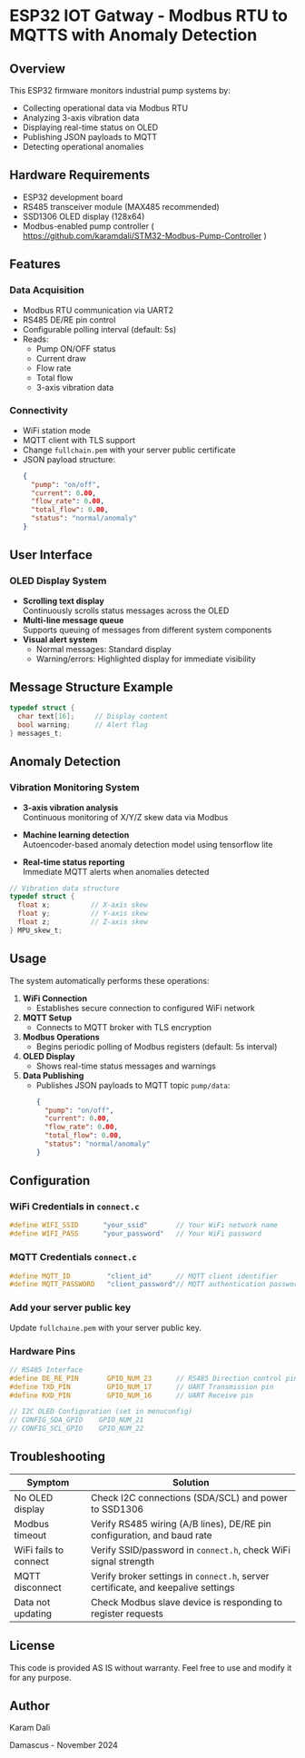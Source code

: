 # ESP32 IOT Gatway - Modbus RTU to MQTTS with Anomaly Detection


## Overview

This ESP32 firmware monitors industrial pump systems by:
- Collecting operational data via Modbus RTU
- Analyzing 3-axis vibration data
- Displaying real-time status on OLED
- Publishing JSON payloads to MQTT
- Detecting operational anomalies

## Hardware Requirements

- ESP32 development board
- RS485 transceiver module (MAX485 recommended)
- SSD1306 OLED display (128x64)
- Modbus-enabled pump controller ( https://github.com/karamdali/STM32-Modbus-Pump-Controller )

## Features

### Data Acquisition
- Modbus RTU communication via UART2
- RS485 DE/RE pin control
- Configurable polling interval (default: 5s)
- Reads:
  - Pump ON/OFF status
  - Current draw
  - Flow rate
  - Total flow
  - 3-axis vibration data

### Connectivity
- WiFi station mode
- MQTT client with TLS support
- Change `fullchain.pem` with your server public certificate 
- JSON payload structure:
  ```json
  {
    "pump": "on/off",
    "current": 0.00,
    "flow_rate": 0.00,
    "total_flow": 0.00,
    "status": "normal/anomaly"
  }

## User Interface

### OLED Display System
- **Scrolling text display**  
  Continuously scrolls status messages across the OLED
- **Multi-line message queue**  
  Supports queuing of messages from different system components
- **Visual alert system**  
  - Normal messages: Standard display  
  - Warning/errors: Highlighted display for immediate visibility

## Message Structure Example

```c
typedef struct {
  char text[16];     // Display content
  bool warning;      // Alert flag
} messages_t;
```

## Anomaly Detection

### Vibration Monitoring System

- **3-axis vibration analysis**  
  Continuous monitoring of X/Y/Z skew data via Modbus

- **Machine learning detection**  
  Autoencoder-based anomaly detection model using tensorflow lite

- **Real-time status reporting**  
  Immediate MQTT alerts when anomalies detected

```c
// Vibration data structure
typedef struct {
  float x;          // X-axis skew
  float y;          // Y-axis skew 
  float z;          // Z-axis skew
} MPU_skew_t;
```

## Usage

The system automatically performs these operations:

1. **WiFi Connection**  
   - Establishes secure connection to configured WiFi network
2. **MQTT Setup**  
   - Connects to MQTT broker with TLS encryption
3. **Modbus Operations**  
   - Begins periodic polling of Modbus registers (default: 5s interval)
4. **OLED Display**  
   - Shows real-time status messages and warnings
5. **Data Publishing**  
   - Publishes JSON payloads to MQTT topic `pump/data`:
     ```json
     {
       "pump": "on/off",
       "current": 0.00,
       "flow_rate": 0.00,
       "total_flow": 0.00,
       "status": "normal/anomaly"
     }
     ```
## Configuration

### WiFi Credentials in `connect.c`
```c
#define WIFI_SSID      "your_ssid"       // Your WiFi network name
#define WIFI_PASS      "your_password"   // Your WiFi password
```
### MQTT Credentials `connect.c`
```c
#define MQTT_ID         "client_id"      // MQTT client identifier
#define MQTT_PASSWORD   "client_password"// MQTT authentication password
```
### Add your server public key 
Update `fullchaine.pem` with your server public key.

### Hardware Pins
```c
// RS485 Interface
#define DE_RE_PIN       GPIO_NUM_23      // RS485 Direction control pin
#define TXD_PIN         GPIO_NUM_17      // UART Transmission pin
#define RXD_PIN         GPIO_NUM_16      // UART Receive pin

// I2C OLED Configuration (set in menuconfig)
// CONFIG_SDA_GPIO    GPIO_NUM_21
// CONFIG_SCL_GPIO    GPIO_NUM_22
```
## Troubleshooting

| Symptom               | Solution                                                                 |
|-----------------------|--------------------------------------------------------------------------|
| No OLED display       | Check I2C connections (SDA/SCL) and power to SSD1306                    |
| Modbus timeout        | Verify RS485 wiring (A/B lines), DE/RE pin configuration, and baud rate |
| WiFi fails to connect | Verify SSID/password in `connect.h`, check WiFi signal strength         |
| MQTT disconnect       | Verify broker settings in `connect.h`, server certificate, and keepalive settings       |
| Data not updating     | Check Modbus slave device is responding to register requests            |

## License
This code is provided AS IS without warranty. Feel free to use and modify it for any purpose.

## Author
Karam Dali

Damascus - November 2024
